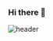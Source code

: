 ### Hi there 👋
![header](https://capsule-render.vercel.app/api?type=wave&color=auto&height=300&section=header&text=WELCOME%20TO_MY_SPACE!&fontSize=90)
<!--
**xeulbn/xeulbn** is a ✨ _special_ ✨ repository because its `README.md` (this file) appears on your GitHub profile.

Here are some ideas to get you started:

- 🔭 I’m currently working on ...
- 🌱 I’m currently learning ...
- 👯 I’m looking to collaborate on ...
- 🤔 I’m looking for help with ...
- 💬 Ask me about ...
- 📫 How to reach me: ...
- 😄 Pronouns: ...
- ⚡ Fun fact: ...
-->
